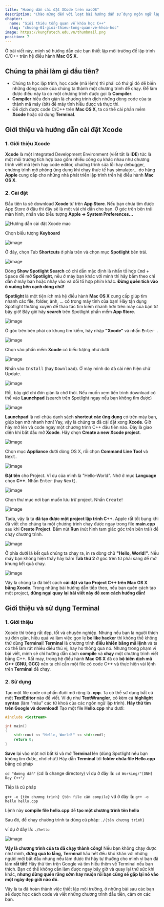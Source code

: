 ```yaml
---
title: "Hướng dẫn cài đặt XCode trên macOS"
description: "Chào mừng đến với loạt bài hướng dẫn sử dụng ngôn ngữ lập trình C++! Loạt bài hướng dẫn này được thiết kế cho những người chưa hoặc biết một ít lập trình."
chapter:
  name: "Giới thiệu tổng quan về khóa học C++"
  slug: "chuong-01-gioi-thieu-tong-quan-ve-khoa-hoc"
image: https://kungfutech.edu.vn/thumbnail.png
position: 7
---
```


Ở bài viết này, mình sẽ hướng dẫn các bạn thiết lập môi trường để lập trình
C/C++ trên hệ điều hành **Mac OS X**.

## Chúng ta phải làm gì đầu tiên?

- Chúng ta học lập trình, học code (mã lệnh) thì phải có thứ gì đó để biến
  những dòng code của chúng ta thành một chương trình để chạy. Để làm được
  điều
  này ta có một chương trình được gọi là **Compiler**.
- **Compiler** hiểu đơn giản là chương trình dịch những dòng code của ta
  thành
  mã máy (bit) để máy tính hiểu được và thực thi.
- Để dịch được code C/C++ trên **Mac OS X**, ta có thể cài phần mềm **Xcode**
  hoặc sử dụng **Terminal**.

## Giới thiệu và hướng dẫn cài đặt Xcode

### 1. Giới thiệu Xcode

**Xcode** là một Integrated Development Environment (viết tắt là **IDE**) tức
là một môi trường tích hợp bao gồm nhiều công cụ khác nhau như chương trình
viết mã lệnh hay code editor, chương trình sửa lỗi hay debugger, chương trình
mô phỏng ứng dụng khi chạy thực tế hay simulator... do hãng **Apple** cung cấp
cho những nhà phát triển lập trình trên hệ điều hành **Mac OS X**.

### 2. Cài đặt

Đầu tiên ta sẽ download **Xcode** từ trên **App Store**. Nếu bạn chưa tìm
được App Store ở đâu thì đây sẽ là một vài chỉ dẫn cho bạn.
Ở góc trên bên trái màn hình, nhấn vào biểu tượng **Apple -> System
Preferences...**

![Hướng dẫn cài đặt Xcode mac](https://github.com/techmely/hoc-lap-trinh/assets/29374426/d06fa4a8-9041-4d8a-aae1-5c618e2c9cd4)

Chọn biểu tượng **Keyboard**

![image](https://github.com/techmely/hoc-lap-trinh/assets/29374426/796cd1e2-783d-4bc7-8e0b-e26361783ff6)

Ở đây, chọn Tab **Shortcuts** ở phía trên và chọn mục **Spotlight** bên trái.

![image](https://github.com/techmely/hoc-lap-trinh/assets/29374426/fb98e467-ded9-4329-b4f6-35090d0ea63d)

Dòng **Show Spotlight Search** có chỉ dẫn mặc định là nhấn tổ hợp
<kbd>Cmd</kbd> + <kbd>Space</kbd> để mở **Spotlight**, nếu ở máy bạn khác
với mình thì
hãy bấm theo chỉ dẫn ở máy bạn hoặc nháy vào và đổi tổ hợp phím khác. **Đừng
quên tích vào ô vuông bên cạnh dòng chữ!**

**Spotlight** là một tiện ích mà hệ điều hành **Mac OS X** cung cấp giúp tìm
nhanh các file, folder, ảnh, ... có trong máy tính của bạn! Hãy tận dụng
Spotlight thường xuyên để thao tác tìm kiếm nhanh hơn trên máy của bạn từ bây
giờ!
Bây giờ hãy **search** trên Spotlight phần mềm **App Store**.

![image](https://github.com/techmely/hoc-lap-trinh/assets/29374426/41a282d5-bdf6-4277-b216-342177ced399)

Ở góc trên bên phải có khung tìm kiếm, hãy nhập **"Xcode"** và nhấn <kbd>Enter
</kbd>.

![image](https://github.com/techmely/hoc-lap-trinh/assets/29374426/da321573-e3e0-4f2d-a07a-320787dea17a)

Chọn vào phần mềm **Xcode** có biểu tượng như dưới

![image](https://github.com/techmely/hoc-lap-trinh/assets/29374426/2ae31014-c3f2-4783-a6ee-25dee3f9d3a4)

Nhấn vào <kbd>Install</kbd> (hay <kbd>Download</kbd>). Ở máy mình do đã cài
nên hiện chữ
Update.

![image](https://github.com/techmely/hoc-lap-trinh/assets/29374426/db5f55ab-3833-4d43-b684-2d2320ec49b2)

Rồi, bây giờ chỉ đơn giản là chờ thôi. Nếu muốn xem tiến trình download có thể
vào **Launchpad** (search trên Spotlight ngay nếu bạn không tìm được)

![image](https://github.com/techmely/hoc-lap-trinh/assets/29374426/ed0863aa-daa1-4304-83de-b0e1afa92bfe)

**Launchpad** là nơi chứa danh sách **shortcut các ứng dụng** có trên máy bạn,
giúp bạn mở nhanh hơn!
Yay, vậy là chúng ta đã cài đặt xong **Xcode**. Giờ hãy mở lên và code ngay
một chương trình C++ đầu tiên nào.
Đây là giao diện khi bắt đầu mở **Xcode**. Hãy chọn **Create a new Xcode
project**.

![image](https://github.com/techmely/hoc-lap-trinh/assets/29374426/d5c4a0f6-25dd-477d-96b9-62026a8e5d95)

Chọn mục **Appliance** dưới dòng OS X, rồi chọn **Command Line Tool** và <kbd>
Next</kbd>.

![image](https://github.com/techmely/hoc-lap-trinh/assets/29374426/81d15962-25b5-4935-86aa-0d4bbd9401d7)

**Đặt tên** cho Project. Ví dụ của mình là "Hello-World". Nhớ ở mục
**Language** chọn **C++**. Nhấn <kbd>Enter</kbd> (hay <kbd>Next</kbd>).

![image](https://github.com/techmely/hoc-lap-trinh/assets/29374426/3f198101-3f26-4bde-a764-0b261c8cd424)

Chọn thư mục nơi bạn muốn lưu trữ project. Nhấn <kbd>Create</kbd>!

![image](https://github.com/techmely/hoc-lap-trinh/assets/29374426/6d26d57e-4e7d-4d6b-9371-efd80b2c3ee2)

Tada, vậy là ta **đã tạo được một project lập trình C++**. Apple rất tốt bụng
khi đã viết cho chúng ta một chương trình chạy được ngay trong file
**main.cpp** sau khi **Create Project**. Bấm nút **Run** (nút hình tam giác
góc trên bên trái) để chạy chương trình.

![image](https://github.com/techmely/hoc-lap-trinh/assets/29374426/1ec200cd-c6e5-47ba-a44e-65bf2669c080)

Ở phía dưới là kết quả chúng ta chạy ra, in ra dòng chữ **"Hello, World!"**.
Nếu máy bạn không hiện thấy hãy bấm **Tab thứ 2** ở góc trên từ phải sang để
mở khung kết quả chay.

![image](https://github.com/techmely/hoc-lap-trinh/assets/29374426/6e42b014-bcbe-4eae-b255-0484a395f955)

Vậy là chúng ta đã biết cách **cài đặt và tạo Project C++ trên Mac OS X bằng
Xcode**. Trong những bài hướng dẫn tiếp theo, nếu bạn quên cách tạo một
project, **đừng ngại quay lại bài viết này để xem cách hướng dẫn!**

## Giới thiệu và sử dụng Terminal

### 1. Giới thiệu

Xcode thì trông rất đẹp, tốt và chuyên nghiệp. Nhưng nếu bạn là người thích sự
đơn giản, hiệu quả và làm việc gọn lẹ **be like hacker** thì không thể không
thử dùng **Terminal**!
**Terminal** là chương trình **điều khiển bằng mã lệnh** và ta có thể làm rất
nhiều điều thú vị, hay ho thông qua nó. Nhưng trong phạm vi bài viết, mình sẽ
chỉ hướng dẫn cách **compile** và **chạy** một chương trình viết bằng C++.
Rất may, trong hệ điều hành **Mac OS X** đã có
**bộ biên dịch mã C++ (GNU, GCC)** nên ta chỉ cần một file có code C++ và thực
hiện vài lệnh trên **Terminal** để chạy.

### 2. Sử dụng

Tạo một file code có phần đuôi mở rộng là **.cpp**. Ta có thể sử dụng bất cứ
một **TextEditor** nào để viết. Ví dụ như **TextWrangler**, có kèm cả
**highlight syntax** (làm "màu" các từ khoá của các ngôn ngữ lập trình).
**Hãy thử tìm trên Google và download!**
Tạo một file **Hello.cpp** như dưới:

```cpp
#include <iostream>

int main()
{
    std::cout << "Hello, World!" << std::endl;
    return 0;
}
```

**Save** lại vào một nơi bất kì và mở **Terminal** lên (dùng Spotlight nếu bạn
không tìm được, nhớ chứ!)
Hãy dẫn **Terminal** tới **folder chứa file Hello.cpp** bằng cú pháp

`cd "đường dẫn"` (cd là change directory)
ví dụ ở đây là: `cd Working/"[DNH] Dạy C++"/`

Tiếp là cú pháp

`g++ -o {tên chương trình} {tên file cần compile}`
vd ở đây là: `g++ -o hello hello.cpp`

Lệnh này **compile file hello.cpp** để **tạo một chương trình tên hello**

Sau đó, để chạy chương trình ta dùng cú pháp: `./{tên chương trình}`

ví dụ ở đây là: `./hello`

![image](https://github.com/techmely/hoc-lap-trinh/assets/29374426/49c68855-5b83-4bc3-8ec1-3db7eb8d9821)

**Vậy là chương trình của ta đã chạy thành công!**
Nếu bạn không chạy được như mình, **đừng quá lo lắng,** **Terminal** hầu hết
đều khó khăn với những người mới bắt đầu nhưng nếu làm được thì hãy tự thưởng
cho mình vì bạn đã làm **rất tốt!** Hãy thử tìm trên Google và tìm hiểu thêm
về Terminal nếu bạn thích. Bạn có thể không cần làm được ngay bây giờ và quay
lại thử sức khi khác, **nhưng đừng quên rằng sớm hay muộn rồi bạn cũng sẽ gặp
lại nó vào một ngày đẹp giời nào đó.**

Vậy là ta đã hoàn thành việc thiết lập môi trường, ở những bài sau các bạn sẽ
được học cách code và viết những chương trình đầu tiên, cảm ơn các bạn.

